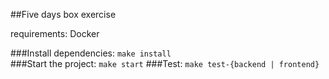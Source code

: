 ##Five days box exercise  

requirements: Docker  

###Install dependencies: `make install`  
###Start the project: `make start`
###Test: `make test-{backend | frontend}`